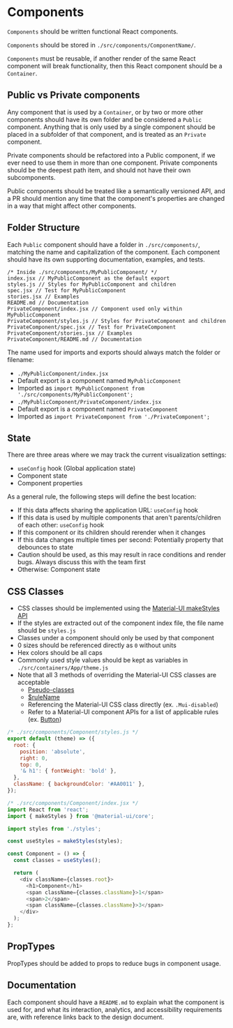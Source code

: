 # Components

`Components` should be written functional React components.

`Components` should be stored in `./src/components/ComponentName/`.

`Components` must be reusable, if another render of the same React component will break functionality,
then this React component should be a `Container`.

## Public vs Private components

Any component that is used by a `Container`, or by two or more other components should
have its own folder and be considered a `Public` component. Anything that is
only used by a single component should be placed in a subfolder of that component, and
is treated as an `Private` component.

Private components should be refactored into a Public component, if we ever
need to use them in more than one component. Private components should be the deepest
path item, and should not have their own subcomponents.

Public components should be treated like a semantically versioned API, and a PR
should mention any time that the component's properties are changed in a way
that might affect other components.

## Folder Structure

Each `Public` component should have a folder in `./src/components/`, matching the name
and capitalization of the component. Each component should have its own supporting
documentation, examples, and tests.

```
/* Inside ./src/components/MyPublicComponent/ */
index.jsx // MyPublicComponent as the default export
styles.js // Styles for MyPublicComponent and children
spec.jsx // Test for MyPublicComponent
stories.jsx // Examples
README.md // Documentation
PrivateComponent/index.jsx // Component used only within MyPublicComponent
PrivateComponent/styles.js // Styles for PrivateComponent and children
PrivateComponent/spec.jsx // Test for PrivateComponent
PrivateComponent/stories.jsx // Examples
PrivateComponent/README.md // Documentation
```

The name used for imports and exports should always match the folder or filename:

* `./MyPublicComponent/index.jsx`
 * Default export is a component named `MyPublicComponent`
 * Imported as `import MyPublicComponent from './src/components/MyPublicComponent';`
* `./MyPublicComponent/PrivateComponent/index.jsx`
 * Default export is a component named `PrivateComponent`
 * Imported as `import PrivateComponent from './PrivateComponent';`

## State

There are three areas where we may track the current visualization settings:

* `useConfig` hook (Global application state)
* Component state
* Component properties

As a general rule, the following steps will define the best location:

* If this data affects sharing the application URL: `useConfig` hook
* If this data is used by multiple components that aren't parents/children of each other: `useConfig` hook
* If this component or its children should rerender when it changes
 * If this data changes multiple times per second: Potentially property that debounces to state
  * Caution should be used, as this may result in race conditions and render bugs. Always discuss this with the team first
* Otherwise: Component state

## CSS Classes

- CSS classes should be implemented using the [Material-UI makeStyles API](https://material-ui.com/styles/advanced/#makestyles)
- If the styles are extracted out of the component index file, the file name should be `styles.js`
- Classes under a component should only be used by that component
- 0 sizes should be referenced directly as `0` without units
- Hex colors should be all caps
- Commonly used style values should be kept as variables in `./src/containers/App/theme.js`
- Note that all 3 methods of overriding the Material-UI CSS classes are acceptable
  - [Pseudo-classes](https://material-ui.com/customization/components/#pseudo-classes)
  - [$ruleName](https://material-ui.com/customization/components/#use-rulename-to-reference-a-local-rule-within-the-same-style-sheet)
  - Referencing the Material-UI CSS class directly (ex. `.Mui-disabled`)
  - Refer to a Material-UI component APIs for a list of applicable rules (ex. [Button](https://material-ui.com/api/button/#css))

```js
/* ./src/components/Component/styles.js */
export default (theme) => ({
  root: {
    position: 'absolute',
    right: 0,
    top: 0,
    '& h1': { fontWeight: 'bold' },
  },
  className: { backgroundColor: '#AA0011' },
});
```

```js
/* ./src/components/Component/index.jsx */
import React from 'react';
import { makeStyles } from '@material-ui/core';

import styles from './styles';

const useStyles = makeStyles(styles);

const Component = () => {
  const classes = useStyles();

  return (
    <div className={classes.root}>
      <h1>Component</h1>
      <span className={classes.className}>1</span>
      <span>2</span>
      <span className={classes.className}>3</span>
    </div>
  );
};
```

## PropTypes

PropTypes should be added to props to reduce bugs in component usage.

## Documentation

Each component should have a `README.md` to explain what the component is used
for, and what its interaction, analytics, and accessibility requirements are,
with reference links back to the design document.
